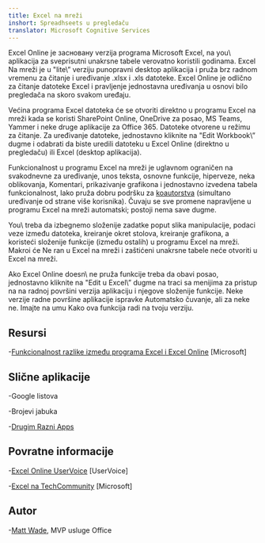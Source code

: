 ```yaml
---
title: Excel na mreži
inshort: Spreadhseets u pregledaču
translator: Microsoft Cognitive Services
---
```


Excel Online je засновану verzija programa Microsoft Excel, na
you\ aplikacija za sveprisutni unakrsne tabele verovatno koristili godinama. Excel
Na mreži je u \"lite\” verziju punopravni desktop aplikacija i
pruža brz radnom vremenu za čitanje i uređivanje .xlsx i .xls
datoteke. Excel Online je odlično za čitanje datoteke Excel i pravljenje jednostavna
uređivanja u osnovi bilo pregledača na skoro svakom uređaju.

Većina programa Excel datoteka će se otvoriti direktno u programu Excel na mreži kada se koristi
SharePoint Online, OneDrive za posao, MS Teams, Yammer i neke
druge aplikacije za Office 365. Datoteke otvorene u režimu za čitanje. Za uređivanje datoteke,
jednostavno kliknite na \"Edit Workbook\” dugme i odabrati da biste uredili datoteku u
Excel Online (direktno u pregledaču) ili Excel (desktop aplikacija).

Funkcionalnost u programu Excel na mreži je uglavnom ograničen na svakodnevne
za uređivanje, unos teksta, osnovne funkcije, hiperveze, neka oblikovanja,
Komentari, prikazivanje grafikona i jednostavno izvedena tabela funkcionalnost,
Iako pruža dobru podršku za
[koautorstva](http://icsh.pt/CoAuthoring) (simultano uređivanje od strane
više korisnika). Čuvaju se sve promene napravljene u programu Excel na mreži
automatski; postoji nema save dugme.

You\ treba da izbegnemo složenije zadatke poput slika manipulacije, podaci
veze između datoteka, kreiranje okret stolova, kreiranje grafikona, a
koristeći složenije funkcije (između ostalih) u programu Excel na mreži. Makroi će
Ne ran u Excel na mreži i zaštićeni unakrsne tabele neće otvoriti u
Excel na mreži.

Ako Excel Online doesn\ ne pruža funkcije treba da obavi posao,
jednostavno kliknite na \"Edit u Excel\” dugme na traci sa menijima za pristup na
na radnoj površini verzija aplikaciju i njegove složenije funkcije. Neke verzije
radne površine aplikacije ispravke Automatsko čuvanje, ali za neke ne. Imajte na umu
Kako ova funkcija radi na tvoju verziju.

Resursi
---------

-[Funkcionalnost razlike između programa Excel i Excel
    Online](https://support.office.com/en-us/article/Differences-between-using-a-workbook-in-the-browser-and-in-Excel-F0DC28ED-B85D-4E1D-BE6D-5878005DB3B6)
    \[Microsoft\]

Slične aplikacije
--------------------

-Google listova

-Brojevi jabuka

-[Drugim Razni
    Apps](https://en.wikipedia.org/wiki/List_of_spreadsheet_software#Online_spreadsheets)

Povratne informacije
---------

-[Excel Online UserVoice](https://excel.uservoice.com/forums/274580-excel-online)
    \[UserVoice\]

-[Excel na TechCommunity](https://techcommunity.microsoft.com/t5/Word/ct-p/Word)
    \[Microsoft\]

Autor
---------

-[Matt Wade](https://www.linkedin.com/in/thatmattwade/), MVP usluge Office


